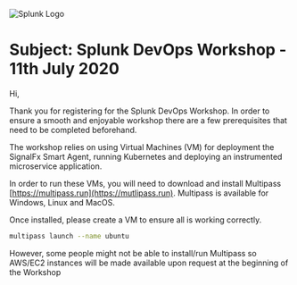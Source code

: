 ![Splunk Logo](/images/splunk-logo.png)

# Subject: Splunk DevOps Workshop - 11th July 2020

Hi,

Thank you for registering for the Splunk DevOps Workshop. In order to ensure a smooth and enjoyable workshop there are a few prerequisites that need to be completed beforehand.

The workshop relies on using Virtual Machines (VM) for deployment the SignalFx Smart Agent, running Kubernetes and deploying an instrumented microservice application.

In order to run these VMs, you will need to download and install Multipass [https://multipass.run](https://mutlipass.run). Multipass is available for Windows, Linux and MacOS.

Once installed, please create a VM to ensure all is working correctly.

```bash
multipass launch --name ubuntu
```

However, some people might not be able to install/run Multipass so AWS/EC2 instances will be made available upon request at the beginning of the Workshop
